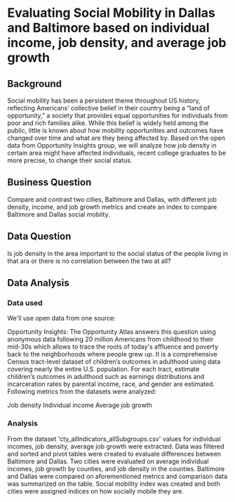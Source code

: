 # Evaluating Social Mobility in Dallas and Baltimore based on individual income, job density, and average job growth 

## Background 
Social mobility has been a persistent theme throughout US history, reflecting Americans’ collective belief in their country being a “land of opportunity,” a society that provides equal opportunities for individuals from poor and rich families alike. While this belief is widely held among the public, little is known about how mobility opportunities and outcomes have changed over time and what are they being affected by. Based on the open data from Opportunity Insights group, we will analyze how job density in certain area might have affected individuals, recent college graduates to be more precise, to change their social status.  

## Business Question
Compare and contrast two cities, Baltimore and Dallas, with different job density, income, and job growth metrics and create an index to compare Baltimore and Dallas social mobilty.   

## Data Question 
Is job density in the area important to the social status of the people living in that ara or there is no correlation between the two at all?


## Data Analysis

### Data used
We'll use open data from one source:

Opportunity Insights: The Opportunity Atlas answers this question using anonymous data following 20 million Americans from childhood to their mid-30s which allows to trace the roots of today's affluence and poverty back to the neighborhoods where people grew up. It is a comprehensive Census tract-level dataset of children’s outcomes in adulthood using data covering nearly the entire U.S. population. For each tract,  estimate children’s outcomes in adulthood such as earnings distributions and incarceration rates by parental income, race, and gender are estimated.  Following metrics from the datasets were analyzed:

Job density
Individual income 
Average job growth 

### Analysis
From the dataset 'cty_allIndicators_allSubgroups.csv' values for individual incomes, job density, average job growth were extracted. Data was filtered and sorted and pivot tables were created to evaluate differences between Baltimore and Dallas. Two cities were evaluated on average individual incomes, job growth by counties, and job density in the counties. Baltimore and Dallas were compared on aforementioned metrics and comparison data was summarized on the table.  Social mobility index was created and both cities were assigned indices on how socially mobile they are. 

 


